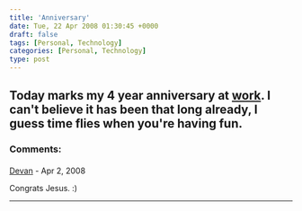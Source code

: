 ```yaml
---
title: 'Anniversary'
date: Tue, 22 Apr 2008 01:30:45 +0000
draft: false
tags: [Personal, Technology]
categories: [Personal, Technology]
type: post
---
```


Today marks my 4 year anniversary at [work](http://www.redhat.com). I can't believe it has been that long already, I guess time flies when you're having fun.
---
### Comments:
####
[Devan](http://dgoodwin.dangerouslyinc.com "dgoodwin@dangerouslyinc.com") - <time datetime="2008-04-22 07:55:31">Apr 2, 2008</time>

Congrats Jesus. :)
<hr />
